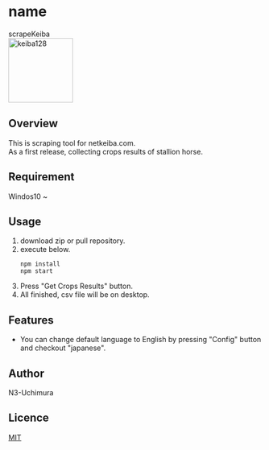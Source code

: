 # name
scrapeKeiba    
<img width="128" height="128" alt="keiba128" src="https://github.com/user-attachments/assets/bca4a57e-745e-4810-89dc-dffbf977e253" />

## Overview
This is scraping tool for netkeiba.com.  
As a first release, collecting crops results of stallion horse.

## Requirement
Windos10 ~  

## Usage
1. download zip or pull repository.
2. execute below.
   ```
   npm install
   npm start
   ```
3. Press "Get Crops Results" button.
4. All finished, csv file will be on desktop.

## Features
+ You can change default language to English by pressing "Config" button and checkout "japanese".
  
## Author
N3-Uchimura

## Licence

[MIT]([https://mit-license.org/])
